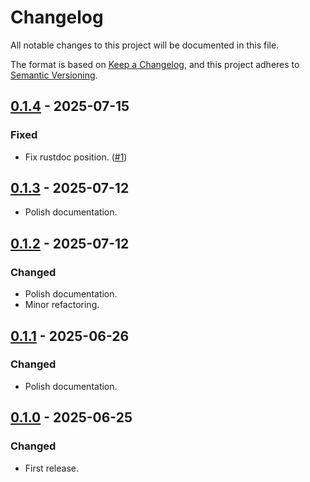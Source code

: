 # Changelog

All notable changes to this project will be documented in this file.

The format is based on [Keep a Changelog](https://keepachangelog.com/en/1.1.0/),
and this project adheres to [Semantic Versioning](https://semver.org/spec/v2.0.0.html).

## [0.1.4] - 2025-07-15

### Fixed

- Fix rustdoc position. ([#1])

## [0.1.3] - 2025-07-12

- Polish documentation.

## [0.1.2] - 2025-07-12

### Changed
- Polish documentation.
- Minor refactoring.

## [0.1.1] - 2025-06-26

### Changed
- Polish documentation.

## [0.1.0] - 2025-06-25

### Changed

- First release.

[0.1.4]: https://github.com/nossie531/dyn_compatible/compare/v0.1.3...v0.1.4
[0.1.3]: https://github.com/nossie531/dyn_compatible/compare/v0.1.2...v0.1.3
[0.1.2]: https://github.com/nossie531/dyn_compatible/compare/v0.1.1...v0.1.2
[0.1.1]: https://github.com/nossie531/dyn_compatible/compare/v0.1.0...v0.1.1
[0.1.0]: https://github.com/nossie531/dyn_compatible/releases/tag/v0.1.0
[#1]: https://github.com/nossie531/dyn_compatible/issues/1

